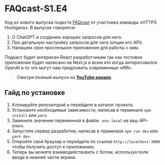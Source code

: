 # **FAQcast-S1.E4**
Код из нового выпуска подкста [FAQcast](https://www.youtube.com/watch?v=EIoLU3GFEzs) от участника команды «HTTPS Hooligans». В выпуске говорится:

1. О ChatGPT и созданию хороших запросов для него. 
2. Про детальную настройку запросов для чата (опции его API).
3. Напишем свое простенькое приложение для работы с ним.

Подкаст будет интересен React разработчикам так как тестовое приложение будет написано на Next.js и всем кто когда интересовался OpenAI и то что могут нам предложить современные «ИИ».

> **Смотри полный выпуск на [YouTube канале](https://www.youtube.com/@FAQcast).**

## Гайд по установке
1.  Клонируйте репозиторий и перейдите в каталог проекта.
2.  Установите необходимые зависимости, написав в терминале `npm install` или `yarn`.
3.  Замените значение переменной в файле `.env.local` на ваш API-ключ.
4.  Запустите сервер разработки, написав в терминале `npm run dev` или `yarn dev`.
5.  Откройте свой браузер и перейдите по ссылке `http://localhost:3000 ` чтобы получить доступ к приложению.
6.  Теперь вы можете взаимодействовать с ботом, используя поле ввода в нижней части экрана.
